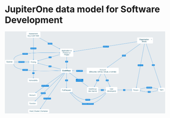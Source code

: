 # JupiterOne data model for Software Development

![data-model-dev](../../assets/j1-data-model-dev.png)
